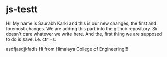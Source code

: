 # js-testt

Hi! My name is Saurabh Karki and this is our new changes, the first and foremost changes. We are adding this part into the github repository. Sir doesn't care whatever we write here. And the, first thing we are supposed to do is save. i.e. ctrl+s.


asdfjasdjkfadls
Hi from Himalaya College of Engineering!!!


